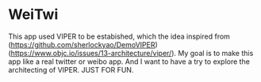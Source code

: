 # WeiTwi
This app used VIPER to be estabished, which the idea inspired from
(https://github.com/sherlockyao/DemoVIPER)
(https://www.objc.io/issues/13-architecture/viper/).
My goal is to make this app like a real twitter or weibo app.
And I want to have a try to explore the architecting of VIPER.
JUST FOR FUN.
